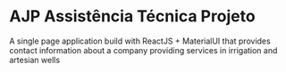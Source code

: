 # AJP Assistência Técnica Projeto

A single page application build with ReactJS + MaterialUI that provides contact information about a company providing services in irrigation and artesian wells
